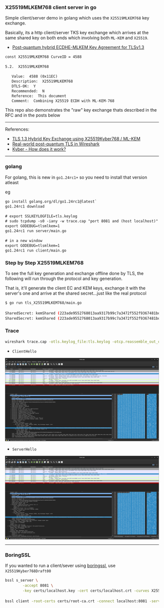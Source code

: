 ### X25519MLKEM768 client server in go

Simple client/server demo in golang which uses the `X25519MLKEM768` key exchange.

Basically, its a http client/server TKS key exchange which arrives at the same shared key on both ends which involving both `ML-KEM` and `X25519`.

* [Post-quantum hybrid ECDHE-MLKEM Key Agreement for TLSv1.3](https://www.ietf.org/archive/id/draft-kwiatkowski-tls-ecdhe-mlkem-02.html)

```text
const X25519MLKEM768 CurveID = 4588

5.2.  X25519MLKEM768

   Value:  4588 (0x11EC)
   Description:  X25519MLKEM768
   DTLS-OK:  Y
   Recommended:  N
   Reference:  This document
   Comment:  Combining X25519 ECDH with ML-KEM-768
```

This repo also demonstrates the "raw" key exchange thats described in the RFC and in the posts below

---

References:

* [TLS 1.3 Hybrid Key Exchange using X25519Kyber768 / ML-KEM](https://www.netmeister.org/blog/tls-hybrid-kex.html)
* [Real-world post-quantum TLS in Wireshark](https://sharkfest.wireshark.org/retrospective/sfus/presentations24/02.pdf)
* [Kyber - How does it work?](https://cryptopedia.dev/posts/kyber/)

---

### golang


For golang, this is new in `go1.24rc1+` so you need to install that version atleast 

eg 

```
go install golang.org/dl/go1.24rc1@latest`
go1.24rc1 download

# export SSLKEYLOGFILE=tls.keylog
# sudo tcpdump -s0 -iany -w trace.cap "port 8081 and (host localhost)"
export GODEBUG=tlsmlkem=1
go1.24rc1 run server/main.go

# in a new window
export GODEBUG=tlsmlkem=1
go1.24rc1 run client/main.go
```

### Step by Step X25519MLKEM768 

To see the full key generation and exchange offline done by TLS, the following will run through the protocol and key generation.

That is, it'll generate the client EC and KEM keys, exchange it with the server's one and arrive at the shared secret...just like the real protocol

```bash
$ go run tls_X25519MLKEM768/main.go 

SharedSecret: kemShared (223ade9552768013aa9317b99c7a3472f552f9367481bd89d929991b146ae3f8) || ecShared (2356f713c6eaef695d1de30527ff0c7e127181fe00490cf6ff786a557d8fa543)
SharedSecret: kemShared (223ade9552768013aa9317b99c7a3472f552f9367481bd89d929991b146ae3f8) || ecShared (2356f713c6eaef695d1de30527ff0c7e127181fe00490cf6ff786a557d8fa543)

```


### Trace

```bash
wireshark trace.cap -otls.keylog_file:tls.keylog -otcp.reassemble_out_of_order:TRUE
```

- `ClientHello`

![images/client_hello.png](images/client_hello.png)

- `ServerHello`

![images/server_hello.png](images/server_hello.png)

---

### BoringSSL

If you wanted to run a client/sever using [boringssl](https://boringssl.googlesource.com/boringssl/+/HEAD/BUILDING.md), use `X25519Kyber768Draft00`

```bash
bssl s_server \
        -accept 8081 \
        -key certs/localhost.key -cert certs/localhost.crt -curves X25519Kyber768Draft00   -www 

bssl client -root-certs certs/root-ca.crt -connect localhost:8081 -server-name localhost -curves X25519Kyber768Draft00
```
